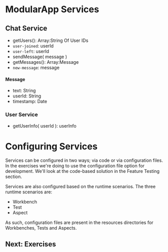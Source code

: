 # ModularApp Services

## Chat Service

* getUsers(): Array:String Of User IDs
* `user-joined`: userId
* `user-left`: userId
* sendMessage( message )
* getMessages(): Array:Message
* `new-message`: message

#### Message

* text: String
* userId: String
* timestamp: Date

### User Service

* getUserInfo( userId ): userInfo

# Configuring Services

Services can be configured in two ways; via code or via configuration files. In
the exercises we're doing to use the configuration file option for development.
We'll look at the code-based solution in the Feature Testing section.

Services are also configured based on the runtime scenarios. The three runtime
scenarios are:

* Workbench
* Test
* Aspect

As such, configuration files are present in the resources directories for Workbenches,
Tests and Aspects.

## Next: Exercises
